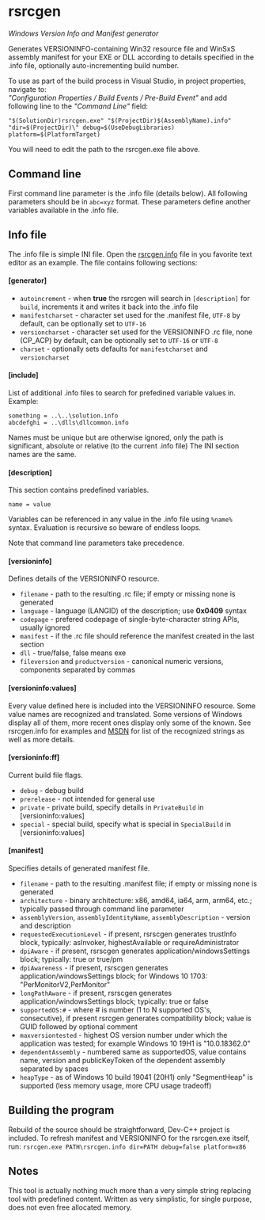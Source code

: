 # rsrcgen
*Windows Version Info and Manifest generator*

Generates VERSIONINFO-containing Win32 resource file and WinSxS assembly manifest for your EXE or DLL according to details specified in the .info file, optionally auto-incrementing build number.

To use as part of the build process in Visual Studio, in project properties, navigate to:  
*"Configuration Properties / Build Events / Pre-Build Event"* and add following line to the *"Command Line"* field:

    "$(SolutionDir)rsrcgen.exe" "$(ProjectDir)$(AssemblyName).info" "dir=$(ProjectDir)\" debug=$(UseDebugLibraries) platform=$(PlatformTarget)

You will need to edit the path to the rsrcgen.exe file above.

## Command line
First command line parameter is the .info file (details below). All following parameters should be in ``abc=xyz`` format. These parameters define another variables available in the .info file.

## Info file
The .info file is simple INI file. Open the [rsrcgen.info](rsrcgen.info) file in you favorite text editor as an example. The file contains following sections:

#### [generator]
* ``autoincrement`` - when **true** the rsrcgen will search in ``[description]`` for ``build``, increments it and writes it back into the .info file
* ``manifestcharset`` - character set used for the .manifest file, ``UTF-8`` by default, can be optionally set to ``UTF-16``
* ``versioncharset`` - character set used for the VERSIONINFO .rc file, none (CP_ACP) by default, can be optionally set to ``UTF-16`` or ``UTF-8``
* ``charset`` - optionally sets defaults for ``manifestcharset`` and ``versioncharset`` 

#### [include]
List of additional .info files to search for prefedined variable values in. Example:

    something = ..\..\solution.info
    abcdefghi = ..\dlls\dllcommon.info

Names must be unique but are otherwise ignored, only the path is significant, absolute or relative (to the current .info file)
The INI section names are the same.

#### [description]
This section contains predefined variables.

    name = value

Variables can be referenced in any value in the .info file using ``%name%`` syntax. Evaluation is recursive so beware of endless loops.

Note that command line parameters take precedence.

#### [versioninfo]
Defines details of the VERSIONINFO resource.
* ``filename`` - path to the resulting .rc file; if empty or missing none is generated
* ``language`` - language (LANGID) of the description; use **0x0409** syntax
* ``codepage`` - prefered codepage of single-byte-character string APIs, usually ignored
* ``manifest`` - if the .rc file should reference the manifest created in the last section
* ``dll`` - true/false, false means exe
* ``fileversion`` and ``productversion`` - canonical numeric versions, components separated by commas

#### [versioninfo:values]
Every value defined here is included into the VERSIONINFO resource. Some value names are recognized and translated. Some versions of Windows display all of them, more recent ones display only some of the known. See rsrcgen.info for examples and [MSDN](https://msdn.microsoft.com/en-us/library/windows/desktop/aa381058(v=vs.85).aspx) for list of the recognized strings as well as more details.

#### [versioninfo:ff]
Current build file flags.
* ``debug`` - debug build
* ``prerelease`` - not intended for general use
* ``private`` - private build, specify details in ``PrivateBuild`` in [versioninfo:values]
* ``special`` - special build, specify what is special in ``SpecialBuild`` in [versioninfo:values]

#### [manifest]
Specifies details of generated manifest file.
* ``filename`` - path to the resulting .manifest file; if empty or missing none is generated
* ``architecture`` - binary architecture: x86, amd64, ia64, arm, arm64, etc.; typically passed through command line parameter
* ``assemblyVersion``, ``assemblyIdentityName``, ``assemblyDescription`` - version and description
* ``requestedExecutionLevel`` - if present, rsrscgen generates trustInfo block, typically: asInvoker, highestAvailable or requireAdministrator
* ``dpiAware`` - if present, rsrscgen generates application/windowsSettings block; typically: true or true/pm
* ``dpiAwareness`` - if present, rsrscgen generates application/windowsSettings block; for Windows 10 1703: "PerMonitorV2,PerMonitor"
* ``longPathAware`` - if present, rsrscgen generates application/windowsSettings block; typically: true or false
* ``supportedOS:#`` - where # is number (1 to N supported OS's, consecutive), if present rsrcgen generates compatibility block; value is GUID followed by optional comment
* ``maxversiontested`` - highest OS version number under which the application was tested; for example Windows 10 19H1 is "10.0.18362.0"
* ``dependentAssembly`` - numbered same as supportedOS, value contains name, version and publicKeyToken of the dependent assembly separated by spaces
* ``heapType`` - as of Windows 10 build 19041 (20H1) only "SegmentHeap" is supported (less memory usage, more CPU usage tradeoff)

## Building the program
Rebuild of the source should be straightforward, Dev-C++ project is included. To refresh manifest and VERSIONINFO for the rsrcgen.exe itself, run:
``rsrcgen.exe PATH\rsrcgen.info dir=PATH debug=false platform=x86``

## Notes
This tool is actually nothing much more than a very simple string replacing tool with predefined content. Written as very simplistic, for single purpose, does not even free allocated memory.
